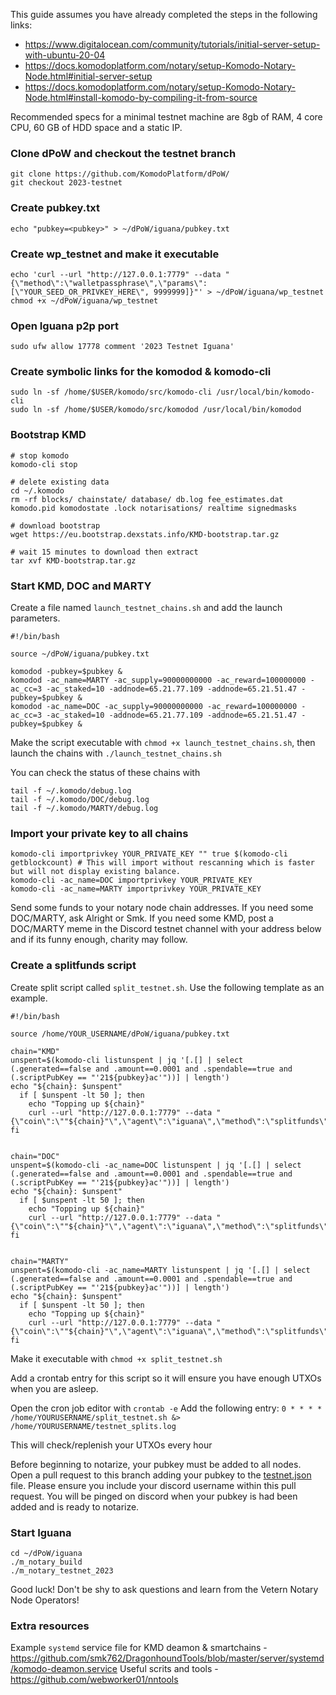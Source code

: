 This guide assumes you have already completed the steps in the following links:
- https://www.digitalocean.com/community/tutorials/initial-server-setup-with-ubuntu-20-04
- https://docs.komodoplatform.com/notary/setup-Komodo-Notary-Node.html#initial-server-setup
- https://docs.komodoplatform.com/notary/setup-Komodo-Notary-Node.html#install-komodo-by-compiling-it-from-source

Recommended specs for a minimal testnet machine are 8gb of RAM, 4 core CPU, 60 GB of HDD space and a static IP.

### Clone dPoW and checkout the testnet branch
```
git clone https://github.com/KomodoPlatform/dPoW/
git checkout 2023-testnet
```


### Create pubkey.txt
`echo "pubkey=<pubkey>" > ~/dPoW/iguana/pubkey.txt`


### Create wp_testnet and make it executable
```
echo 'curl --url "http://127.0.0.1:7779" --data "{\"method\":\"walletpassphrase\",\"params\":[\"YOUR_SEED_OR_PRIVKEY_HERE\", 9999999]}"' > ~/dPoW/iguana/wp_testnet
chmod +x ~/dPoW/iguana/wp_testnet
```


### Open Iguana p2p port
`sudo ufw allow 17778 comment '2023 Testnet Iguana'`


### Create symbolic links for the komodod & komodo-cli
```
sudo ln -sf /home/$USER/komodo/src/komodo-cli /usr/local/bin/komodo-cli
sudo ln -sf /home/$USER/komodo/src/komodod /usr/local/bin/komodod
```

### Bootstrap KMD
```
# stop komodo
komodo-cli stop

# delete existing data
cd ~/.komodo
rm -rf blocks/ chainstate/ database/ db.log fee_estimates.dat komodo.pid komodostate .lock notarisations/ realtime signedmasks

# download bootstrap
wget https://eu.bootstrap.dexstats.info/KMD-bootstrap.tar.gz

# wait 15 minutes to download then extract
tar xvf KMD-bootstrap.tar.gz

```


### Start KMD, DOC and MARTY

Create a file named `launch_testnet_chains.sh` and add the launch parameters.
```
#!/bin/bash

source ~/dPoW/iguana/pubkey.txt

komodod -pubkey=$pubkey &
komodod -ac_name=MARTY -ac_supply=90000000000 -ac_reward=100000000 -ac_cc=3 -ac_staked=10 -addnode=65.21.77.109 -addnode=65.21.51.47 -pubkey=$pubkey &
komodod -ac_name=DOC -ac_supply=90000000000 -ac_reward=100000000 -ac_cc=3 -ac_staked=10 -addnode=65.21.77.109 -addnode=65.21.51.47 -pubkey=$pubkey &
```

Make the script executable with `chmod +x launch_testnet_chains.sh`, then launch the chains with `./launch_testnet_chains.sh`

You can check the status of these chains with
```
tail -f ~/.komodo/debug.log
tail -f ~/.komodo/DOC/debug.log
tail -f ~/.komodo/MARTY/debug.log
```


### Import your private key to all chains
```
komodo-cli importprivkey YOUR_PRIVATE_KEY "" true $(komodo-cli getblockcount) # This will import without rescanning which is faster but will not display existing balance.
komodo-cli -ac_name=DOC importprivkey YOUR_PRIVATE_KEY
komodo-cli -ac_name=MARTY importprivkey YOUR_PRIVATE_KEY
```

Send some funds to your notary node chain addresses. If you need some DOC/MARTY, ask Alright or Smk. If you need some KMD, post a DOC/MARTY meme in the Discord testnet channel with your address below and if its funny enough, charity may follow.


### Create a splitfunds script

Create split script called `split_testnet.sh`. Use the following template as an example. 

```
#!/bin/bash

source /home/YOUR_USERNAME/dPoW/iguana/pubkey.txt

chain="KMD"
unspent=$(komodo-cli listunspent | jq '[.[] | select (.generated==false and .amount==0.0001 and .spendable==true and (.scriptPubKey == "'21${pubkey}ac'"))] | length')
echo "${chain}: $unspent"
  if [ $unspent -lt 50 ]; then
    echo "Topping up ${chain}"
    curl --url "http://127.0.0.1:7779" --data "{\"coin\":\""${chain}"\",\"agent\":\"iguana\",\"method\":\"splitfunds\",\"satoshis\":\"10000\",\"sendflag\":1,\"duplicates\":"50"}"
fi


chain="DOC"
unspent=$(komodo-cli -ac_name=DOC listunspent | jq '[.[] | select (.generated==false and .amount==0.0001 and .spendable==true and (.scriptPubKey == "'21${pubkey}ac'"))] | length')
echo "${chain}: $unspent"
  if [ $unspent -lt 50 ]; then
    echo "Topping up ${chain}"
    curl --url "http://127.0.0.1:7779" --data "{\"coin\":\""${chain}"\",\"agent\":\"iguana\",\"method\":\"splitfunds\",\"satoshis\":\"10000\",\"sendflag\":1,\"duplicates\":"50"}"
fi


chain="MARTY"
unspent=$(komodo-cli -ac_name=MARTY listunspent | jq '[.[] | select (.generated==false and .amount==0.0001 and .spendable==true and (.scriptPubKey == "'21${pubkey}ac'"))] | length')
echo "${chain}: $unspent"
  if [ $unspent -lt 50 ]; then
    echo "Topping up ${chain}"
    curl --url "http://127.0.0.1:7779" --data "{\"coin\":\""${chain}"\",\"agent\":\"iguana\",\"method\":\"splitfunds\",\"satoshis\":\"10000\",\"sendflag\":1,\"duplicates\":"50"}"
fi
```

Make it executable with `chmod +x split_testnet.sh`

Add a crontab entry for this script so it will ensure you have enough UTXOs when you are asleep.

Open the cron job editor with `crontab -e`
Add the following entry: `0 * * * * /home/YOURUSERNAME/split_testnet.sh &> /home/YOURUSERNAME/testnet_splits.log`

This will check/replenish your UTXOs every hour

Before beginning to notarize, your pubkey must be added to all nodes. Open a pull request to this branch adding your pubkey to the [testnet.json](https://github.com/KomodoPlatform/dPoW/blob/2023-testnet/iguana/testnet.json) file. Please ensure you include your discord username within this pull request. You will be pinged on discord when your pubkey is had been added and is ready to notarize.

### Start Iguana
```
cd ~/dPoW/iguana
./m_notary_build
./m_notary_testnet_2023
```

Good luck! Don't be shy to ask questions and learn from the Vetern Notary Node Operators! 

### Extra resources

Example `systemd` service file for KMD deamon & smartchains - https://github.com/smk762/DragonhoundTools/blob/master/server/systemd/komodo-deamon.service
Useful scrits and tools - https://github.com/webworker01/nntools


